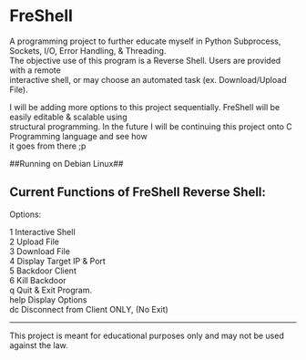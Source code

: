 # FreShell
A programming project to further educate myself in Python Subprocess, Sockets, I/O, Error Handling, & Threading.<br />
The objective use of this program is a Reverse Shell. Users are provided with a remote <br />
interactive shell, or may choose an automated task (ex. Download/Upload File).<br />

I will be adding more options to this project sequentially. FreShell will be easily editable & scalable using<br />
structural programming. In the future I will be continuing this project onto C Programming language and see how<br />
it goes from there ;p<br />

##Running on Debian Linux##<br />


Current Functions of FreShell Reverse Shell:
--------------------------------------------

Options:<br />

  1               Interactive Shell<br />
  2               Upload File<br />
  3               Download File<br />
  4               Display Target IP & Port<br />
  5               Backdoor Client<br />
  6               Kill Backdoor<br />
  q               Quit & Exit Program.<br />
  help            Display Options<br />
  dc              Disconnect from Client ONLY, (No Exit)<br />
  
 ----------------------------------------------- 
 
This project is meant for educational purposes only and may not be used against the law. <br />
